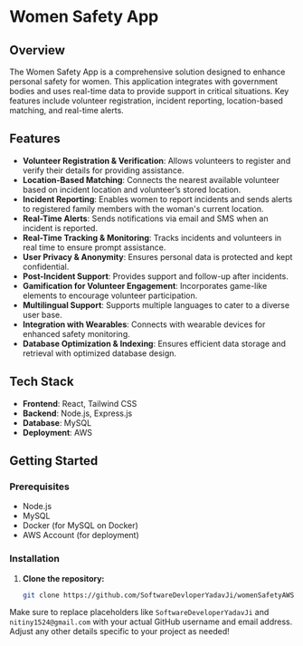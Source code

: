 # Women Safety App

## Overview

The Women Safety App is a comprehensive solution designed to enhance personal safety for women. This application integrates with government bodies and uses real-time data to provide support in critical situations. Key features include volunteer registration, incident reporting, location-based matching, and real-time alerts.

## Features

- **Volunteer Registration & Verification**: Allows volunteers to register and verify their details for providing assistance.
- **Location-Based Matching**: Connects the nearest available volunteer based on incident location and volunteer’s stored location.
- **Incident Reporting**: Enables women to report incidents and sends alerts to registered family members with the woman's current location.
- **Real-Time Alerts**: Sends notifications via email and SMS when an incident is reported.
- **Real-Time Tracking & Monitoring**: Tracks incidents and volunteers in real time to ensure prompt assistance.
- **User Privacy & Anonymity**: Ensures personal data is protected and kept confidential.
- **Post-Incident Support**: Provides support and follow-up after incidents.
- **Gamification for Volunteer Engagement**: Incorporates game-like elements to encourage volunteer participation.
- **Multilingual Support**: Supports multiple languages to cater to a diverse user base.
- **Integration with Wearables**: Connects with wearable devices for enhanced safety monitoring.
- **Database Optimization & Indexing**: Ensures efficient data storage and retrieval with optimized database design.

## Tech Stack

- **Frontend**: React, Tailwind CSS
- **Backend**: Node.js, Express.js
- **Database**: MySQL
- **Deployment**: AWS

## Getting Started

### Prerequisites

- Node.js
- MySQL
- Docker (for MySQL on Docker)
- AWS Account (for deployment)

### Installation

1. **Clone the repository:**

   ```bash
   git clone https://github.com/SoftwareDevloperYadavJi/womenSafetyAWS.git

Make sure to replace placeholders like `SoftwareDeveloperYadavJi` and `nitiny1524@gmail.com` with your actual GitHub username and email address. Adjust any other details specific to your project as needed!

